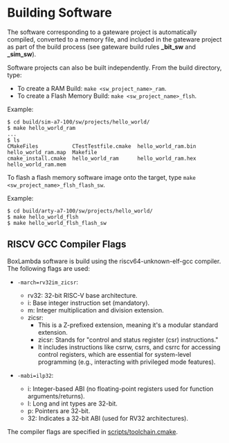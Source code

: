 # Building Software

The software corresponding to a gateware project is automatically compiled, converted to a memory file, and included in the gateware project as part of the build process (see gateware build rules **<project>_bit_sw** and **<project>_sim_sw**).

Software projects can also be built independently. From the build directory, type:

- To create a RAM Build: `make <sw_project_name>_ram`.
- To create a Flash Memory Build: `make <sw_project_name>_flsh`.

Example:

```
$ cd build/sim-a7-100/sw/projects/hello_world/
$ make hello_world_ram
...
$ ls
CMakeFiles           CTestTestfile.cmake  hello_world_ram.bin  hello_world_ram.map  Makefile
cmake_install.cmake  hello_world_ram      hello_world_ram.hex  hello_world_ram.mem
```

To flash a flash memory software image onto the target, type `make <sw_project_name>_flsh_flash_sw`.

Example:

```
$ cd build/arty-a7-100/sw/projects/hello_world/
$ make hello_world_flsh
$ make hello_world_flsh_flash_sw
```

## RISCV GCC Compiler Flags

BoxLambda software is build using the riscv64-unknown-elf-gcc compiler. The following flags are used:

- `-march=rv32im_zicsr`:
    - rv32: 32-bit RISC-V base architecture.
    - i: Base integer instruction set (mandatory).
    - m: Integer multiplication and division extension.
    - zicsr:
        - This is a Z-prefixed extension, meaning it's a modular standard extension.
        - zicsr: Stands for "control and status register (csr) instructions."
        - It includes instructions like csrrw, csrrs, and csrrc for accessing control registers, which are essential for system-level programming (e.g., interacting with privileged mode features).

- `-mabi=ilp32`:
    - i: Integer-based ABI (no floating-point registers used for function arguments/returns).
    - l: Long and int types are 32-bit.
    - p: Pointers are 32-bit.
    - 32: Indicates a 32-bit ABI (used for RV32 architectures).

The compiler flags are specified in [scripts/toolchain.cmake](https://github.com/epsilon537/boxlambda/blob/master/scripts/toolchain.cmake).
